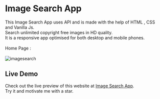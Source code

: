# Image Search App
This Image Search App uses API and is made with the help of HTML , CSS and Vanilla Js.<br>
Search unlimited copyright free images in HD quality.
<br>
It is a responsive app optimised for both desktop and mobile phones.
<br> <br>
Home Page : 
<br> <br>
![imagesearch](https://github.com/mobasshirCode/project-showcase/assets/145370122/825ac00d-8d3c-4943-b981-b099dc180cea)
<br>
## Live Demo
Check out the live preview of this website at [Image Search App](https://mr-image.netlify.app/).
<br>
Try it and motivate me with a star.